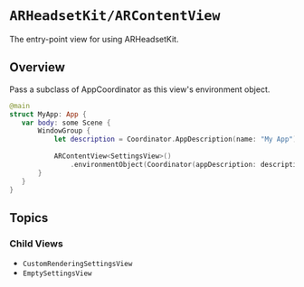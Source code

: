 # ``ARHeadsetKit/ARContentView``

The entry-point view for using ARHeadsetKit.

## Overview

Pass a subclass of AppCoordinator as this view's environment object.

```Swift
@main
struct MyApp: App {
   var body: some Scene {
       WindowGroup {
           let description = Coordinator.AppDescription(name: "My App")
           
           ARContentView<SettingsView>()
               .environmentObject(Coordinator(appDescription: description))
       }
   }
}
```

## Topics

### Child Views

- ``CustomRenderingSettingsView``
- ``EmptySettingsView``
